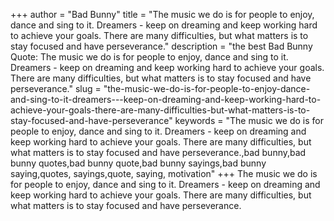 +++
author = "Bad Bunny"
title = "The music we do is for people to enjoy, dance and sing to it. Dreamers - keep on dreaming and keep working hard to achieve your goals. There are many difficulties, but what matters is to stay focused and have perseverance."
description = "the best Bad Bunny Quote: The music we do is for people to enjoy, dance and sing to it. Dreamers - keep on dreaming and keep working hard to achieve your goals. There are many difficulties, but what matters is to stay focused and have perseverance."
slug = "the-music-we-do-is-for-people-to-enjoy-dance-and-sing-to-it-dreamers---keep-on-dreaming-and-keep-working-hard-to-achieve-your-goals-there-are-many-difficulties-but-what-matters-is-to-stay-focused-and-have-perseverance"
keywords = "The music we do is for people to enjoy, dance and sing to it. Dreamers - keep on dreaming and keep working hard to achieve your goals. There are many difficulties, but what matters is to stay focused and have perseverance.,bad bunny,bad bunny quotes,bad bunny quote,bad bunny sayings,bad bunny saying,quotes, sayings,quote, saying, motivation"
+++
The music we do is for people to enjoy, dance and sing to it. Dreamers - keep on dreaming and keep working hard to achieve your goals. There are many difficulties, but what matters is to stay focused and have perseverance.
